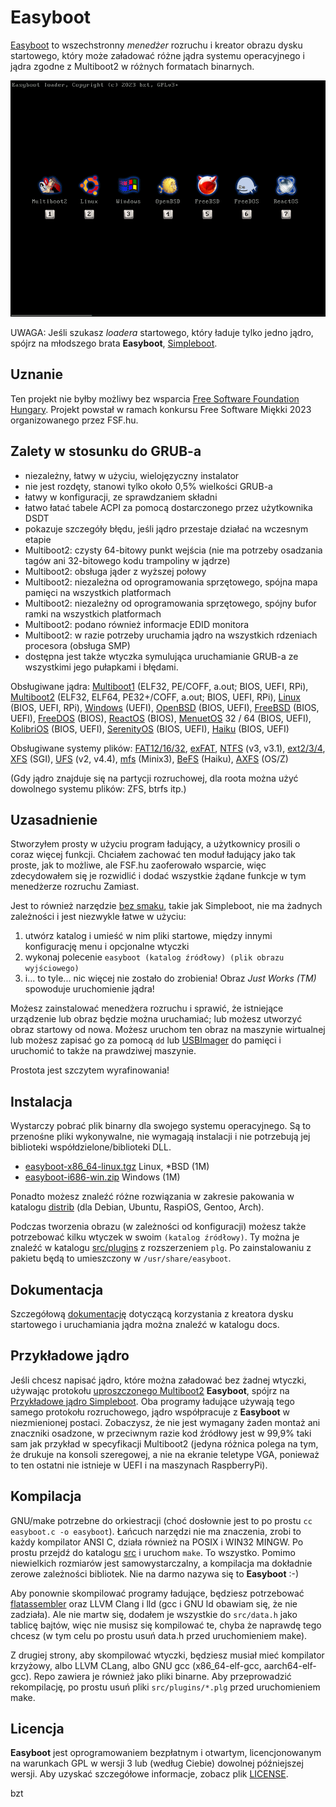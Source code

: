 Easyboot
========

[Easyboot](https://gitlab.com/bztsrc/easyboot) to wszechstronny *menedżer* rozruchu i kreator obrazu dysku startowego, który może
załadować różne jądra systemu operacyjnego i jądra zgodne z Multiboot2 w różnych formatach binarnych.

![Easyboot](docs/screenshot.png)

UWAGA: Jeśli szukasz *loadera* startowego, który ładuje tylko jedno jądro, spójrz na młodszego brata **Easyboot**,
[Simpleboot](https://gitlab.com/bztsrc/simpleboot).

Uznanie
-------

Ten projekt nie byłby możliwy bez wsparcia [Free Software Foundation Hungary](https://fsf.hu/nevjegy). Projekt powstał w ramach
konkursu Free Software Miękki 2023 organizowanego przez FSF.hu.

Zalety w stosunku do GRUB-a
---------------------------

- niezależny, łatwy w użyciu, wielojęzyczny instalator
- nie jest rozdęty, stanowi tylko około 0,5% wielkości GRUB-a
- łatwy w konfiguracji, ze sprawdzaniem składni
- łatwo łatać tabele ACPI za pomocą dostarczonego przez użytkownika DSDT
- pokazuje szczegóły błędu, jeśli jądro przestaje działać na wczesnym etapie
- Multiboot2: czysty 64-bitowy punkt wejścia (nie ma potrzeby osadzania tagów ani 32-bitowego kodu trampoliny w jądrze)
- Multiboot2: obsługa jąder z wyższej połowy
- Multiboot2: niezależna od oprogramowania sprzętowego, spójna mapa pamięci na wszystkich platformach
- Multiboot2: niezależny od oprogramowania sprzętowego, spójny bufor ramki na wszystkich platformach
- Multiboot2: podano również informacje EDID monitora
- Multiboot2: w razie potrzeby uruchamia jądro na wszystkich rdzeniach procesora (obsługa SMP)
- dostępna jest także wtyczka symulująca uruchamianie GRUB-a ze wszystkimi jego pułapkami i błędami.

Obsługiwane jądra: [Multiboot1](https://www.gnu.org/software/grub/manual/multiboot/multiboot.html) (ELF32, PE/COFF, a.out;
BIOS, UEFI, RPi), [Multiboot2](docs/pl/ABI.md) (ELF32, ELF64, PE32+/COFF, a.out; BIOS, UEFI, RPi),
[Linux](https://www.kernel.org/doc/html/latest/arch/x86/boot.html) (BIOS, UEFI, RPi),
[Windows](https://learn.microsoft.com/en-us/windows-hardware/drivers/bringup/boot-and-uefi) (UEFI),
[OpenBSD](https://man.openbsd.org/boot.8) (BIOS, UEFI),
[FreeBSD](https://docs.freebsd.org/en/books/handbook/boot/) (BIOS, UEFI),
[FreeDOS](https://www.freedos.org/) (BIOS), [ReactOS](https://reactos.org/) (BIOS),
[MenuetOS](https://menuetos.net/) 32 / 64 (BIOS, UEFI), [KolibriOS](https://kolibrios.org/en/) (BIOS, UEFI),
[SerenityOS](https://serenityos.org/) (BIOS, UEFI), [Haiku](https://www.haiku-os.org/) (BIOS, UEFI)

Obsługiwane systemy plików: [FAT12/16/32](https://social.technet.microsoft.com/wiki/contents/articles/6771.the-fat-file-system.aspx),
[exFAT](https://learn.microsoft.com/en-us/windows/win32/fileio/exfat-specification),
[NTFS](https://github.com/libyal/libfsntfs/blob/main/documentation/New%20Technologies%20File%20System%20%28NTFS%29.asciidoc) (v3, v3.1),
[ext2/3/4](https://ext4.wiki.kernel.org/index.php/Ext4_Disk_Layout),
[XFS](https://mirror.math.princeton.edu/pub/kernel/linux/utils/fs/xfs/docs/xfs_filesystem_structure.pdf) (SGI),
[UFS](https://alter.org.ua/docs/fbsd/ufs/) (v2, v4.4),
[mfs](https://gitlab.com/bztsrc/minix3fs) (Minix3),
[BeFS](https://www.haiku-os.org/legacy-docs/practical-file-system-design.pdf) (Haiku),
[AXFS](https://gitlab.com/bztsrc/alexandriafs) (OS/Z)

(Gdy jądro znajduje się na partycji rozruchowej, dla roota można użyć dowolnego systemu plików: ZFS, btrfs itp.)

Uzasadnienie
------------

Stworzyłem prosty w użyciu program ładujący, a użytkownicy prosili o coraz więcej funkcji. Chciałem zachować ten moduł ładujący jako
tak proste, jak to możliwe, ale FSF.hu zaoferowało wsparcie, więc zdecydowałem się je rozwidlić i dodać wszystkie żądane funkcje w
tym menedżerze rozruchu Zamiast.

Jest to również narzędzie [bez smaku](https://suckless.org), takie jak Simpleboot, nie ma żadnych zależności i jest niezwykle łatwe
w użyciu:

1. utwórz katalog i umieść w nim pliki startowe, między innymi konfigurację menu i opcjonalne wtyczki
2. wykonaj polecenie `easyboot (katalog źródłowy) (plik obrazu wyjściowego)`
3. i... to tyle... nic więcej nie zostało do zrobienia! Obraz *Just Works (TM)* spowoduje uruchomienie jądra!

Możesz zainstalować menedżera rozruchu i sprawić, że istniejące urządzenie lub obraz będzie można uruchamiać; lub możesz utworzyć
obraz startowy od nowa. Możesz uruchom ten obraz na maszynie wirtualnej lub możesz zapisać go za pomocą `dd` lub
[USBImager](https://bztsrc.gitlab.io/usbimager/) do pamięci i uruchomić to także na prawdziwej maszynie.

Prostota jest szczytem wyrafinowania!

Instalacja
----------

Wystarczy pobrać plik binarny dla swojego systemu operacyjnego. Są to przenośne pliki wykonywalne, nie wymagają instalacji i nie
potrzebują jej biblioteki współdzielone/biblioteki DLL.

- [easyboot-x86_64-linux.tgz](https://gitlab.com/bztsrc/easyboot/-/raw/main/distrib/easyboot-x86_64-linux.tgz) Linux, \*BSD (1M)
- [easyboot-i686-win.zip](https://gitlab.com/bztsrc/easyboot/-/raw/main/distrib/easyboot-i686-win.zip) Windows (1M)

Ponadto możesz znaleźć różne rozwiązania w zakresie pakowania w katalogu [distrib](distrib) (dla Debian, Ubuntu, RaspiOS, Gentoo,
Arch).

Podczas tworzenia obrazu (w zależności od konfiguracji) możesz także potrzebować kilku wtyczek w swoim `(katalog źródłowy)`. Ty
można je znaleźć w katalogu [src/plugins](src/plugins) z rozszerzeniem `plg`. Po zainstalowaniu z pakietu będą to umieszczony w
`/usr/share/easyboot`.

Dokumentacja
------------

Szczegółową [dokumentację](docs/pl) dotyczącą korzystania z kreatora dysku startowego i uruchamiania jądra można znaleźć w
katalogu docs.

Przykładowe jądro
-----------------

Jeśli chcesz napisać jądro, które można załadować bez żadnej wtyczki, używając protokołu [uproszczonego Multiboot2](docs/pl/ABI.md)
**Easyboot**, spójrz na [Przykładowe jądro Simpleboot](https://gitlab.com/bztsrc/simpleboot/-/tree/main/example). Oba programy
ładujące używają tego samego protokołu rozruchowego, jądro współpracuje z **Easyboot** w niezmienionej postaci. Zobaczysz, że nie
jest wymagany żaden montaż ani znaczniki osadzone, w przeciwnym razie kod źródłowy jest w 99,9% taki sam jak przykład w specyfikacji
Multiboot2 (jedyna różnica polega na tym, że drukuje na konsoli szeregowej, a nie na ekranie teletype VGA, ponieważ to ten ostatni
nie istnieje w UEFI i na maszynach RaspberryPi).

Kompilacja
----------

GNU/make potrzebne do orkiestracji (choć dosłownie jest to po prostu `cc easyboot.c -o easyboot`). Łańcuch narzędzi nie ma
znaczenia, zrobi to każdy kompilator ANSI C, działa również na POSIX i WIN32 MINGW. Po prostu przejdź do katalogu [src](src) i
uruchom `make`. To wszystko. Pomimo niewielkich rozmiarów jest samowystarczalny, a kompilacja ma dokładnie zerowe zależności
bibliotek. Nie na darmo nazywa się to **Easyboot** :-)

Aby ponownie skompilować programy ładujące, będziesz potrzebować [flatassembler](https://flatassembler.net) oraz LLVM Clang i lld
(gcc i GNU ld obawiam się, że nie zadziała). Ale nie martw się, dodałem je wszystkie do `src/data.h` jako tablicę bajtów, więc nie
musisz się kompilować te, chyba że naprawdę tego chcesz (w tym celu po prostu usuń data.h przed uruchomieniem make).

Z drugiej strony, aby skompilować wtyczki, będziesz musiał mieć kompilator krzyżowy, albo LLVM CLang, albo GNU gcc (x86_64-elf-gcc,
aarch64-elf-gcc). Repo zawiera je również jako pliki binarne. Aby przeprowadzić rekompilację, po prostu usuń pliki `src/plugins/*.plg`
przed uruchomieniem make.

Licencja
--------

**Easyboot** jest oprogramowaniem bezpłatnym i otwartym, licencjonowanym na warunkach GPL w wersji 3 lub (według Ciebie) dowolnej
późniejszej wersji. Aby uzyskać szczegółowe informacje, zobacz plik [LICENSE](LICENSE).

bzt
